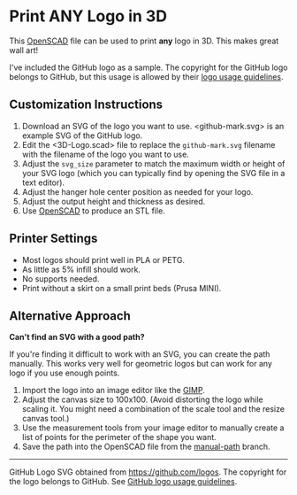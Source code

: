 # Print **ANY** Logo in 3D

This [OpenSCAD](https://openscad.org/) file can be used to print **any** logo in
3D. This makes great wall art!

I've included the GitHub logo as a sample. The copyright for the GitHub logo
belongs to GitHub, but this usage is allowed by their [logo usage
guidelines](https://github.com/logos).

## Customization Instructions

1. Download an SVG of the logo you want to use. <github-mark.svg> is an example
SVG of the GitHub logo.
2. Edit the <3D-Logo.scad> file to replace the `github-mark.svg` filename with
the filename of the logo you want to use.
3. Adjust the `svg_size` parameter to match the maximum width or height of your
SVG logo (which you can typically find by opening the SVG file in a text
editor).
4. Adjust the hanger hole center position as needed for your logo.
5. Adjust the output height and thickness as desired.
6. Use [OpenSCAD](https://openscad.org/) to produce an STL file.

## Printer Settings

- Most logos should print well in PLA or PETG.
- As little as 5% infill should work.
- No supports needed.
- Print without a skirt on a small print beds (Prusa MINI).

## Alternative Approach

**Can't find an SVG with a good path?**

If you're finding it difficult to work with an SVG, you can create the path
manually. This works very well for geometric logos but can work for any logo if
you use enough points.

1. Import the logo into an image editor like the [GIMP](https://www.gimp.org/).
2. Adjust the canvas size to 100x100. (Avoid distorting the logo while scaling
it. You might need a combination of the scale tool and the resize canvas tool.)
3. Use the measurement tools from your image editor to manually create a list of
points for the perimeter of the shape you want.
4. Save the path into the OpenSCAD file from the
[manual-path](https://github.com/mkasberg/3d-logo/tree/manual-path) branch.

----

GitHub Logo SVG obtained from <https://github.com/logos>. The copyright for the
logo belongs to GitHub. See [GitHub logo usage
guidelines](https://github.com/logos).

